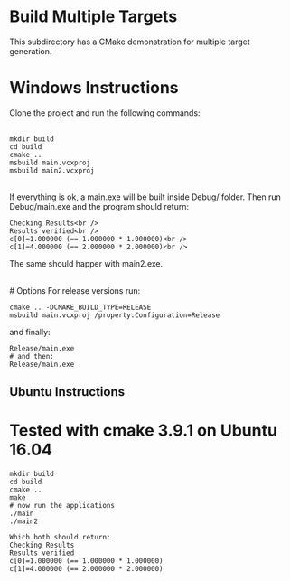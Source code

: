 # Build Multiple Targets

This subdirectory has a CMake demonstration for multiple target generation.

# Windows Instructions 
Clone the project and run the following commands:<br />
<br />
    
    mkdir build  
    cd build    
    cmake ..      
    msbuild main.vcxproj
    msbuild main2.vcxproj
        
<br />
If everything is ok, a main.exe will be built inside Debug/ folder.
Then run Debug/main.exe and the program should return:

    Checking Results<br />
    Results verified<br />
    c[0]=1.000000 (== 1.000000 * 1.000000)<br />
    c[1]=4.000000 (== 2.000000 * 2.000000)<br />

The same should happer with main2.exe.
    
<br />
# Options
For release versions run:<br />

    cmake .. -DCMAKE_BUILD_TYPE=RELEASE 
    msbuild main.vcxproj /property:Configuration=Release 

and finally:<br />

    Release/main.exe 
    # and then:
    Release/main.exe


## Ubuntu Instructions 
# Tested with cmake 3.9.1 on Ubuntu 16.04 

    mkdir build
    cd build
    cmake ..
    make
    # now run the applications
    ./main
    ./main2

    Which both should return:
    Checking Results 
    Results verified 
    c[0]=1.000000 (== 1.000000 * 1.000000) 
    c[1]=4.000000 (== 2.000000 * 2.000000) 